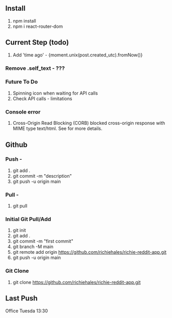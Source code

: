 ## Install
1. npm install
2. npm i react-router-dom

## Current Step (todo)
1. Add 'time ago' - {moment.unix(post.created_utc).fromNow()}

### Remove .self_text - ???

### Future To Do
1. Spinning icon when waiting for API calls
2. Check API calls - limitations

### Console error
1. Cross-Origin Read Blocking (CORB) blocked cross-origin response <URL> with MIME type text/html. See <URL> for more details.

## Github
### Push - 
1. git add .
2. git commit -m "description"
3. git push -u origin main

### Pull -
1. git pull

### Initial Git Pull/Add
1. git init
2. git add .
3. git commit -m "first commit"
4. git branch -M main
5. git remote add origin https://github.com/richiehales/richie-reddit-app.git
6. git push -u origin main

### Git Clone
1. git clone https://github.com/richiehales/richie-reddit-app.git

## Last Push
Office Tuesda 13:30

